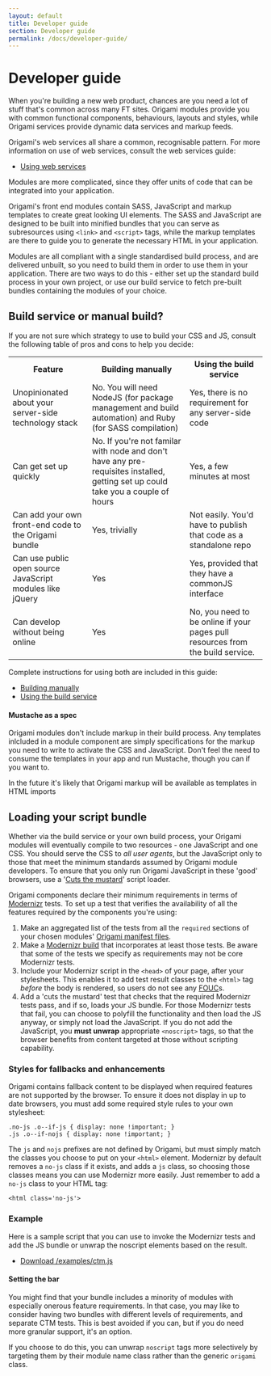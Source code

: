 ```yaml
---
layout: default
title: Developer guide
section: Developer guide
permalink: /docs/developer-guide/
---
```


# Developer guide

When you're building a new web product, chances are you need a lot of stuff that's common across many FT sites.  Origami modules provide you with common functional components, behaviours, layouts and styles, while Origami services provide dynamic data services and markup feeds.

Origami's web services all share a common, recognisable pattern.  For more information on use of web services, consult the web services guide:

* [Using web services](web-services)

Modules are more complicated, since they offer units of code that can be integrated into your application.

Origami's front end modules contain SASS, JavaScript and markup templates to create great looking UI elements.  The SASS and JavaScript are designed to be built into minified bundles that you can serve as subresources using `<link>` and `<script>` tags, while the markup templates are there to guide you to generate the necessary HTML in your application.

Modules are all compliant with a single standardised build process, and are delivered unbuilt, so you need to build them in order to use them in your application.  There are two ways to do this - either set up the standard build process in your own project, or use our build service to fetch pre-built bundles containing the modules of your choice.

## Build service or manual build?

If you are not sure which strategy to use to build your CSS and JS, consult the following table of pros and cons to help you decide:

<table class='o-techdocs-table'>
<tr><th>Feature</th><th>Building manually</th><th>Using the build service</th></tr>
<tr><td>Unopinionated about your server-side technology stack</td><td>No.  You will need NodeJS (for package management and build automation) and Ruby (for SASS compilation)</td><td>Yes, there is no requirement for any server-side code</td></tr>
<tr><td>Can get set up quickly</td><td>No.  If you're not familar with node and don't have any pre-requisites installed, getting set up could take you a couple of hours</td><td>Yes, a few minutes at most</td></tr>
<tr><td>Can add your own front-end code to the Origami bundle</td><td>Yes, trivially</td><td>Not easily.  You'd have to publish that code as a standalone repo</td></tr>
<tr><td>Can use public open source JavaScript modules like jQuery</td><td>Yes</td><td>Yes, provided that they have a commonJS interface</td></tr>
<tr><td>Can develop without being online</td><td>Yes</td><td>No, you need to be online if your pages pull resources from the build service.</td></tr>
</table>

Complete instructions for using both are included in this guide:

* [Building manually](building-modules)
* [Using the build service](build-service)

<aside>
	<h4>Mustache as a spec</h4>
	<p>Origami modules don't include markup in their build process.  Any templates inlcluded in a module component are simply specifications for the markup you need to write to activate the CSS and JavaScript.  Don't feel the need to consume the templates in your app and run Mustache, though you can if you want to.</p>
	<p>In the future it's likely that Origami markup will be available as templates in HTML imports</p>
</aside>

## Loading your script bundle

Whether via the build service or your own build process, your Origami modules will eventually compile to two resources - one JavaScript and one CSS.  You should serve the CSS to *all user agents*, but the JavaScript only to those that meet the minimum standards assumed by Origami module developers.  To ensure that you only run Origami JavaScript in these 'good' browsers, use a '[Cuts the mustard](http://responsivenews.co.uk/post/18948466399/cutting-the-mustard)' script loader.

Origami components declare their minimum requirements in terms of [Modernizr](http://modernizr.com/docs/) tests.  To set up a test that verifies the availability of all the features required by the components you're using:

1. Make an aggregated list of the tests from all the `required` sections of your chosen modules' [Origami manifest files]({{site.baseurl}}/docs/syntax/origamijson).
2. Make a [Modernizr build](http://modernizr.com/download/) that incorporates at least those tests.  Be aware that some of the tests we specify as requirements may not be core Modernizr tests.
3. Include your Modernizr script in the `<head>` of your page, after your stylesheets.   This enables it to add test result classes to the `<html>` tag *before* the body is rendered, so users do not see any [FOUC](http://en.wikipedia.org/wiki/Flash_of_unstyled_content)s.
4. Add a 'cuts the mustard' test that checks that the required Modernizr tests pass, and if so, loads your JS bundle. For those Modernizr tests that fail, you can choose to polyfill the functionality and then load the JS anyway, or simply not load the JavaScript.  If you do not add the JavaScript, you **must unwrap** appropriate `<noscript>` tags, so that the browser benefits from content targeted at those without scripting capability.

### Styles for fallbacks and enhancements

Origami contains fallback content to be displayed when required features are not supported by the browser.  To ensure it does not display in up to date browsers, you must add some required style rules to your own stylesheet:

	.no-js .o--if-js { display: none !important; }
	.js .o--if-nojs { display: none !important; }

The `js` and `nojs` prefixes are not defined by Origami, but must simply match the classes you choose to put on your `<html>` element.  Modernizr by default removes a `no-js` class if it exists, and adds a `js` class, so choosing those classes means you can use Modernizr more easily.  Just remember to add a `no-js` class to your HTML tag:

	<html class='no-js'>

### Example

Here is a sample script that you can use to invoke the Modernizr tests and add the JS bundle or unwrap the noscript elements based on the result.

* [Download /examples/ctm.js]({{site.baseurl}}/examples/ctm.js)

<aside>
	<h4>Setting the bar</h4>
	<p>You might find that your bundle includes a minority of modules with especially onerous feature requirements.  In that case, you may like to consider having two bundles with different levels of requirements, and separate CTM tests.  This is best avoided if you can, but if you do need more granular support, it's an option.</p>
	<p>If you choose to do this, you can unwrap <code>noscript</code> tags more selectively by targeting them by their module name class rather than the generic <code>origami</code> class.</p>
</aside>

